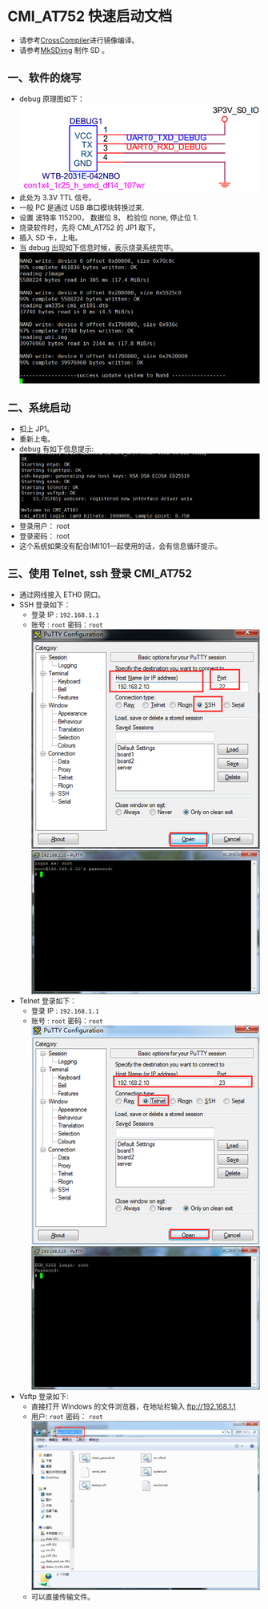 # CMI_AT752 快速启动文档
* 请参考[CrossCompiler](CrossCompiler.md)进行镜像编译。
* 请参考[MkSDimg](MkSDimg.md) 制作 SD 。

## 一、软件的烧写
* debug 原理图如下：
  ![debug](img/IMG_DEBUG.png)
* 此处为 3.3V TTL 信号。
* 一般 PC 是通过 USB 串口模块转换过来.
* 设置 波特率 115200， 数据位 8， 检验位 none, 停止位 1.
* 烧录软件时，先将 CMI_AT752 的 JP1 取下。
* 插入 SD 卡，上电。
* 当 debug 出现如下信息时候，表示烧录系统完毕。
   ![burn](img/IMG_BURNSYS.jpg)

## 二、系统启动
* 扣上 JP1。
* 重新上电。
* debug 有如下信息提示:
  ![startsys](img/IMG_STARTSYS.jpg)
* 登录用户： root
* 登录密码： root
* 这个系统如果没有配合IMI101一起使用的话，会有信息循环提示。

## 三、使用 Telnet, ssh 登录 CMI_AT752
* 通过网线接入 ETH0 网口。
* SSH 登录如下：
  * 登录 IP : `192.168.1.1`
  * 账号 : `root`  密码：`root`
  ![ssh_login](img/ssh_login.jpg)
  ![ssh_loing_in](img/ssh_login_in.png)
* Telnet 登录如下：
  * 登录 IP : `192.168.1.1`
  * 账号 : `root`  密码：`root`
  ![Telnet_login_in](img/telnet_login_in.png)
  ![Telnet_login](img/telnet_login.png)
* Vsftp 登录如下:
  * 直接打开 Windows 的文件浏览器，在地址栏输入 ftp://192.168.1.1
  * 用户: `root`   密码： `root`
  ![Vsftp_login](img/vsftp_login.png)
  * 可以直接传输文件。
